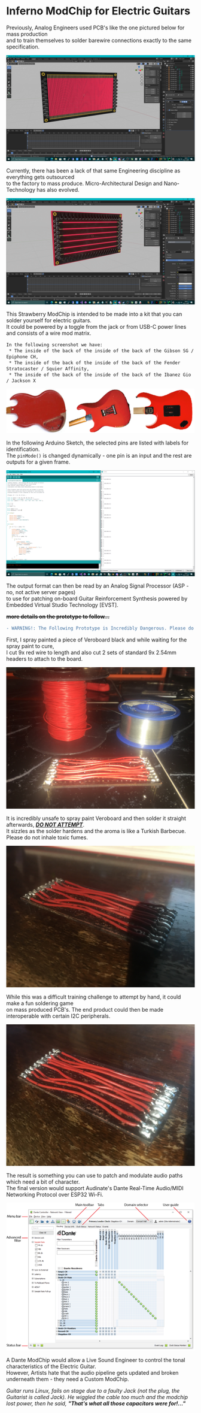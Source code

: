 # Inferno ModChip for Electric Guitars

Previously, Analog Engineers used PCB's like the one pictured below for mass production \
and to train themselves to solder barewire connections exactly to the same specification.

![screenshot1](https://github.com/TheMindVirus/arduino-stuff/blob/main/InfernoModchip/screenshot1.png)

Currently, there has been a lack of that same Engineering discipline as everything gets outsourced \
to the factory to mass produce. Micro-Architectural Design and Nano-Technology has also evolved.

![screenshot2](https://github.com/TheMindVirus/arduino-stuff/blob/main/InfernoModchip/screenshot2.png)

This Strawberry ModChip is intended to be made into a kit that you can solder yourself for electric guitars. \
It could be powered by a toggle from the jack or from USB-C power lines and consists of a wire mod matrix.

```
In the following screenshot we have:
 * The inside of the back of the inside of the back of the Gibson SG / Epiphone CH,
 * The inside of the back of the inside of the back of the Fender Stratocaster / Squier Affinity,
 * The inside of the back of the inside of the back of the Ibanez Gio / Jackson X
```

![screenshot3](https://github.com/TheMindVirus/arduino-stuff/blob/main/InfernoModchip/screenshot3.png)

In the following Arduino Sketch, the selected pins are listed with labels for identification. \
The `pinMode()` is changed dynamically - one pin is an input and the rest are outputs for a given frame.

![IModChip](https://github.com/TheMindVirus/arduino-stuff/blob/main/InfernoModchip/IModChip.png)

The output format can then be read by an Analog Signal Processor (ASP - no, not active server pages) \
to use for patching on-board Guitar Reinforcement Synthesis powered by Embedded Virtual Studio Technology [EVST].

~~**__more details on the prototype to follow...__**~~

```diff
- WARNING!: The Following Prototype is Incredibly Dangerous. Please do not try it this way at home!
```

First, I spray painted a piece of Veroboard black and while waiting for the spray paint to cure, \
I cut 9x red wire to length and also cut 2 sets of standard 9x 2.54mm headers to attach to the board.

![IMG_6013](https://github.com/TheMindVirus/arduino-stuff/blob/main/InfernoModchip/IMG_6013.jpg)

It is incredibly unsafe to spray paint Veroboard and then solder it straight afterwards, <i><b><u>DO NOT ATTEMPT</u></b></i>. \
It sizzles as the solder hardens and the aroma is like a Turkish Barbecue. Please do not inhale toxic fumes.

![IMG_6014](https://github.com/TheMindVirus/arduino-stuff/blob/main/InfernoModchip/IMG_6014.jpg)

While this was a difficult training challenge to attempt by hand, it could make a fun soldering game \
on mass produced PCB's. The end product could then be made interoperable with certain I2C peripherals.

![IMG_6015](https://github.com/TheMindVirus/arduino-stuff/blob/main/InfernoModchip/IMG_6015.jpg)

The result is something you can use to patch and modulate audio paths which need a bit of character. \
The final version would support Audinate's Dante Real-Time Audio/MIDI Networking Protocol over ESP32 Wi-Fi.

![DanteController](https://github.com/TheMindVirus/arduino-stuff/blob/main/InfernoModchip/DanteController.png)

A Dante ModChip would allow a Live Sound Engineer to control the tonal characteristics of the Electric Guitar. \
However, Artists hate that the audio pipeline gets updated and broken underneath them - they need a Custom ModChip.

<i>Guitar runs Linux, fails on stage due to a faulty Jack (not the plug, the Guitarist is called Jack).</i>
<i>He wiggled the cable too much and the modchip lost power, then he said,</i>
<i><b>"That's what all those capacitors were for!..."</b></i>
